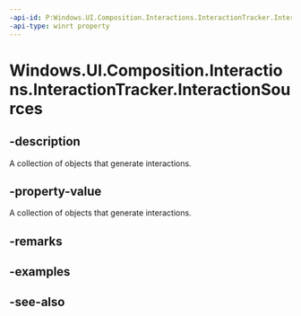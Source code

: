 ```yaml
---
-api-id: P:Windows.UI.Composition.Interactions.InteractionTracker.InteractionSources
-api-type: winrt property
---
```


<!-- Property syntax
public Windows.UI.Composition.Interactions.CompositionInteractionSourceCollection InteractionSources { get; }
-->

# Windows.UI.Composition.Interactions.InteractionTracker.InteractionSources

## -description
A collection of objects that generate interactions.



## -property-value
A collection of objects that generate interactions.

## -remarks

## -examples

## -see-also
